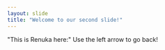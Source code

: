 ```yaml
---
layout: slide
title: "Welcome to our second slide!"
---
```

"This is Renuka here:"
Use the left arrow to go back!
